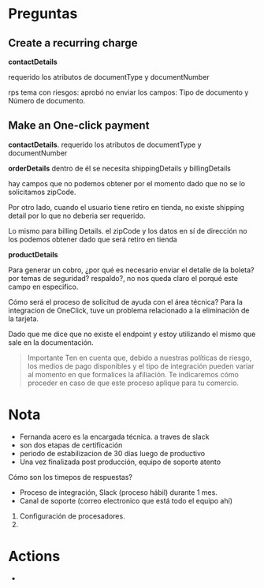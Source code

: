 # Preguntas

## Create a recurring charge
**contactDetails** 

requerido los atributos de  documentType y documentNumber

rps
tema con riesgos: aprobó no enviar los campos: Tipo de documento y Número de documento.

## Make an One-click payment
**contactDetails**.
requerido los atributos de  documentType y documentNumber 

**orderDetails**
dentro de él se necesita shippingDetails y billingDetails

hay campos que no podemos obtener por el momento dado que no se lo solicitamos
zipCode.

Por otro lado, cuando el usuario tiene retiro en tienda, no existe shipping detail por lo que no deberia ser requerido.

Lo mismo para billing Details. el zipCode y los datos en sí de dirección no los podemos obtener dado que será retiro en tienda

**productDetails**

Para generar un cobro, ¿por qué es necesario enviar el detalle de la boleta? por temas de seguridad? respaldo?, no nos queda claro el porqué este campo en especifico.


Cómo será el proceso de solicitud de ayuda con el área técnica?
Para la integracion de OneClick, tuve un problema relacionado a la eliminación de la tarjeta.

Dado que me dice que no existe el endpoint y estoy utilizando el mismo que sale en la documentación.


> Importante
Ten en cuenta que, debido a nuestras políticas de riesgo, los medios de pago disponibles y el tipo de integración pueden variar al momento en que formalices la afiliación. Te indicaremos cómo proceder en caso de que este proceso aplique para tu comercio.


# Nota
- Fernanda acero es la encargada técnica. a traves de slack
- son dos etapas de certificación
- periodo de estabilizacion de 30 dias luego de productivo
- Una vez finalizada post producción, equipo de soporte atento

Cómo son los timepos de respuestas?
- Proceso de integración, Slack (proceso hábil) durante 1 mes.
- Canal de soporte (correo electronico que está todo el equipo ahí)


1) Configuración de procesadores.
2) 

# Actions
- 